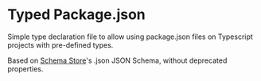 # Typed Package.json

Simple type declaration file to allow using package.json files on Typescript
projects with pre-defined types.

Based on [Schema Store](https://json.schemastore.org/package.json)'s
.json JSON Schema, without deprecated properties.